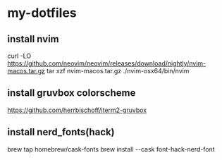 # my-dotfiles

## install nvim 
curl -LO https://github.com/neovim/neovim/releases/download/nightly/nvim-macos.tar.gz
tar xzf nvim-macos.tar.gz
./nvim-osx64/bin/nvim

## install gruvbox colorscheme
https://github.com/herrbischoff/iterm2-gruvbox

## install nerd_fonts(hack)
brew tap homebrew/cask-fonts
brew install --cask font-hack-nerd-font

